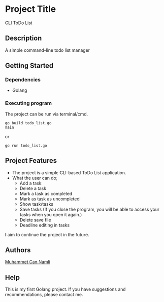 # Project Title

CLI ToDo List

## Description

A simple command-line todo list manager

## Getting Started

### Dependencies

* Golang

### Executing program

The project can be run via terminal/cmd.
```
go build todo_list.go
main
```
or
```
go run todo_list.go
```

## Project Features

* The project is a simple CLI-based ToDo List application.
* What the user can do;
  * Add a task
  * Delete a task
  * Mark a task as completed
  * Mark as task as uncompleted
  * Show task/tasks
  * Save tasks (If you close the program, you will be able to access your tasks when you open it again.)
  * Delete save file
  * Deadline editing in tasks


I aim to continue the project in the future.

## Authors

[Muhammet Can Namli](https://www.linkedin.com/in/muhammet-can-naml%C4%B1-9556311b9/)

## Help
This is my first Golang project. If you have suggestions and recommendations, please contact me.
